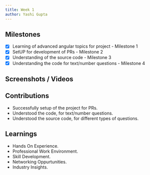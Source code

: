 ```yaml
---
title: Week 1
author: Yashi Gupta  
---
```


## Milestones
- [x] Learning of advanced angular topics for project - Milestone 1
- [x] SetUP for development of PRs - Milestone 2
- [x] Understanding of the source code - Milestone 3
- [x] Understanding the code for text/number questions - Milestone 4

## Screenshots / Videos 

## Contributions
- Successfully setup of the project for PRs.
- Understood the code, for text/number questions.
- Understood the source code, for different types of questions.


## Learnings
- Hands On Experience.
- Professional Work Environment.
- Skill Development.
- Networking Oppurtunities.
- Industry Insights.


